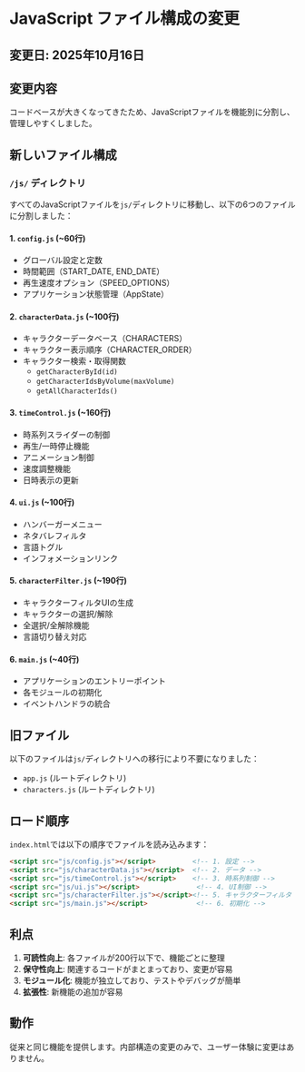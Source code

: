 # JavaScript ファイル構成の変更

## 変更日: 2025年10月16日

## 変更内容
コードベースが大きくなってきたため、JavaScriptファイルを機能別に分割し、管理しやすくしました。

## 新しいファイル構成

### `/js/` ディレクトリ
すべてのJavaScriptファイルを`js/`ディレクトリに移動し、以下の6つのファイルに分割しました：

#### 1. `config.js` (~60行)
- グローバル設定と定数
- 時間範囲（START_DATE, END_DATE）
- 再生速度オプション（SPEED_OPTIONS）
- アプリケーション状態管理（AppState）

#### 2. `characterData.js` (~100行)
- キャラクターデータベース（CHARACTERS）
- キャラクター表示順序（CHARACTER_ORDER）
- キャラクター検索・取得関数
  - `getCharacterById(id)`
  - `getCharacterIdsByVolume(maxVolume)`
  - `getAllCharacterIds()`

#### 3. `timeControl.js` (~160行)
- 時系列スライダーの制御
- 再生/一時停止機能
- アニメーション制御
- 速度調整機能
- 日時表示の更新

#### 4. `ui.js` (~100行)
- ハンバーガーメニュー
- ネタバレフィルタ
- 言語トグル
- インフォメーションリンク

#### 5. `characterFilter.js` (~190行)
- キャラクターフィルタUIの生成
- キャラクターの選択/解除
- 全選択/全解除機能
- 言語切り替え対応

#### 6. `main.js` (~40行)
- アプリケーションのエントリーポイント
- 各モジュールの初期化
- イベントハンドラの統合

## 旧ファイル
以下のファイルは`js/`ディレクトリへの移行により不要になりました：
- `app.js` (ルートディレクトリ)
- `characters.js` (ルートディレクトリ)

## ロード順序
`index.html`では以下の順序でファイルを読み込みます：

```html
<script src="js/config.js"></script>         <!-- 1. 設定 -->
<script src="js/characterData.js"></script>  <!-- 2. データ -->
<script src="js/timeControl.js"></script>    <!-- 3. 時系列制御 -->
<script src="js/ui.js"></script>              <!-- 4. UI制御 -->
<script src="js/characterFilter.js"></script><!-- 5. キャラクターフィルタ -->
<script src="js/main.js"></script>            <!-- 6. 初期化 -->
```

## 利点
1. **可読性向上**: 各ファイルが200行以下で、機能ごとに整理
2. **保守性向上**: 関連するコードがまとまっており、変更が容易
3. **モジュール化**: 機能が独立しており、テストやデバッグが簡単
4. **拡張性**: 新機能の追加が容易

## 動作
従来と同じ機能を提供します。内部構造の変更のみで、ユーザー体験に変更はありません。
